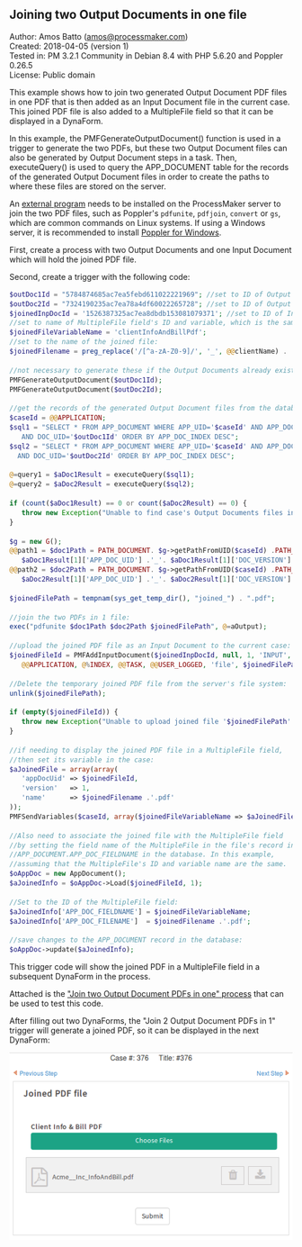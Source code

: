 ## Joining two Output Documents in one file 

Author: Amos Batto (amos@processmaker.com)  
Created: 2018-04-05 (version 1)  
Tested in: PM 3.2.1 Community in Debian 8.4 with PHP 5.6.20 and Poppler 0.26.5  
License: Public domain  

This example shows how to join two generated Output Document PDF files in 
one PDF that is then added as an Input Document file in the current case.
This joined PDF file is also added to a MultipleFile field so that it
can be displayed in a DynaForm.

In this example, the PMFGenerateOutputDocument() function is used in a trigger 
to generate the two PDFs, but these two Output Document files can also be generated by 
Output Document steps in a task. Then, executeQuery() is used to query the 
APP_DOCUMENT table for the records of the generated Output Document files in order to create the paths
to where these files are stored on the server.

An [external program](https://stackoverflow.com/questions/2507766/merge-convert-multiple-pdf-files-into-one-pdf) needs to be installed on the ProcessMaker server to
join the two PDF files, such as Poppler's `pdfunite`, `pdfjoin`, `convert` or `gs`, 
which are common commands on Linux systems. If using a Windows server, it is
recommended to install [Poppler for Windows](https://sourceforge.net/projects/poppler-win32/). 

First, create a process with two Output Documents and one Input Document which will hold the joined PDF file.

Second, create a trigger with the following code:
```php
$outDoc1Id = "5784874685ac7ea5febd611022221969"; //set to ID of Output Document 1
$outDoc2Id = "7324190235ac7ea78a4df60022265728"; //set to ID of Output Document 2
$joinedInpDocId = '1526387325ac7ea8dbdb153081079371'; //set to ID of Input Document
//set to name of MultipleFile field's ID and variable, which is the same in this example:
$joinedFileVariableName = 'clientInfoAndBillPdf'; 
//set to the name of the joined file:
$joinedFilename = preg_replace('/[^a-zA-Z0-9]/', '_', @@clientName) . '_InfoAndBill'; 

//not necessary to generate these if the Output Documents already exist in the case: 
PMFGenerateOutputDocument($outDoc1Id);
PMFGenerateOutputDocument($outDoc2Id);

//get the records of the generated Output Document files from the database:
$caseId = @@APPLICATION;
$sql1 = "SELECT * FROM APP_DOCUMENT WHERE APP_UID='$caseId' AND APP_DOC_STATUS='ACTIVE' 
   AND DOC_UID='$outDoc1Id' ORDER BY APP_DOC_INDEX DESC";
$sql2 = "SELECT * FROM APP_DOCUMENT WHERE APP_UID='$caseId' AND APP_DOC_STATUS='ACTIVE' 
  AND DOC_UID='$outDoc2Id' ORDER BY APP_DOC_INDEX DESC";

@=query1 = $aDoc1Result = executeQuery($sql1);
@=query2 = $aDoc2Result = executeQuery($sql2);

if (count($aDoc1Result) == 0 or count($aDoc2Result) == 0) {
   throw new Exception("Unable to find case's Output Documents files in the APP_DOCUMENTS table"); 
}

$g = new G();
@@path1 = $doc1Path = PATH_DOCUMENT. $g->getPathFromUID($caseId) .PATH_SEP. 'outdocs' .PATH_SEP. 
   $aDoc1Result[1]['APP_DOC_UID'] .'_'. $aDoc1Result[1]['DOC_VERSION'] .'.pdf';
@@path2 = $doc2Path = PATH_DOCUMENT. $g->getPathFromUID($caseId) .PATH_SEP. 'outdocs' .PATH_SEP. 
   $aDoc2Result[1]['APP_DOC_UID'] .'_'. $aDoc2Result[1]['DOC_VERSION'] .'.pdf';   

$joinedFilePath = tempnam(sys_get_temp_dir(), "joined_") . ".pdf";

//join the two PDFs in 1 file:
exec("pdfunite $doc1Path $doc2Path $joinedFilePath", @=aOutput);

//upload the joined PDF file as an Input Document to the current case:
$joinedFileId = PMFAddInputDocument($joinedInpDocId, null, 1, 'INPUT', '', 'Add',
   @@APPLICATION, @%INDEX, @@TASK, @@USER_LOGGED, 'file', $joinedFilePath);
   
//Delete the temporary joined PDF file from the server's file system:
unlink($joinedFilePath);

if (empty($joinedFileId)) {
   throw new Exception("Unable to upload joined file '$joinedFilePath' to case.");
} 

//if needing to display the joined PDF file in a MultipleFile field, 
//then set its variable in the case:
$aJoinedFile = array(array(
   'appDocUid' => $joinedFileId,
   'version'   => 1,
   'name'      => $joinedFilename .'.pdf'
));
PMFSendVariables($caseId, array($joinedFileVariableName => $aJoinedFile));

//Also need to associate the joined file with the MultipleFile field 
//by setting the field name of the MultipleFile in the file's record in
//APP_DOCUMENT.APP_DOC_FIELDNAME in the database. In this example, 
//assuming that the MultipleFile's ID and variable name are the same.
$oAppDoc = new AppDocument();
$aJoinedInfo = $oAppDoc->Load($joinedFileId, 1);

//Set to the ID of the MultipleFile field:
$aJoinedInfo['APP_DOC_FIELDNAME'] = $joinedFileVariableName; 
$aJoinedInfo['APP_DOC_FILENAME']  = $joinedFilename .'.pdf';

//save changes to the APP_DOCUMENT record in the database:
$oAppDoc->update($aJoinedInfo);
```

This trigger code will show the joined PDF in a MultipleFile field in a subsequent DynaForm in the process.

Attached is the ["Join two Output Document PDFs in one" process](Join_two_Output_Document_PDFs_in_one-1.pmx) that can be used 
to test this code.

After filling out two DynaForms, the "Join 2 Output Document PDFs in 1" trigger
will generate a joined PDF, so it can be displayed in the next DynaForm:

![Dynaform with MultipleFile field containing joined PDF](JoinedOutputDocsInFileField.png)

